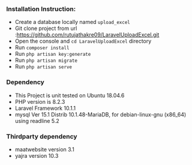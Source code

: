 ### Installation Instruction:

- Create a database locally named `upload_excel`
- Git clone project from url :https://github.com/rutujathakre09/LaravelUploadExcel.git
- Open the console and `cd LaravelUploadExcel` directory
- Run `composer install`
- Run `php artisan key:generate`
- Run `php artisan migrate`
- Run `php artisan serve`

### Dependency

- This Project is unit tested on Ubuntu 18.04.6
- PHP version is  8.2.3
- Laravel Framework 10.1.1
- mysql  Ver 15.1 Distrib 10.1.48-MariaDB, for debian-linux-gnu (x86_64) using readline 5.2

### Thirdparty dependency

- maatwebsite version 3.1
- yajra version 10.3